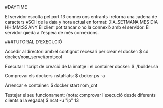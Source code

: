#DAYTIME

El servidor escolta pel port 13 connexions entrants i retorna una cadena de caracters ASCII de la data y hora actual en format:
DIA_SETMANA MES DIA HH:MM:SS ANY
El client pot tancar o no la connexió amb el servidor.
El servidor queda a l'espera de més connexions.



###TUTORIAL D'EXECUCIÓ

Accedir al directori amb el contignut necesari per crear el docker:
$ cd docker/nom_servei/protocol

Executar l'script de creació de la imatge i el container docker:
$ ./builder.sh

Comprovar els dockers instal·lats:
$ docker ps -a	

Arrencar el container:
$ docker start nom_cnt

Testejar el seu funcionament:
(nota: comprovar l'execució desde diferents clients a la vegada)
$ ncat -u "ip" 13

